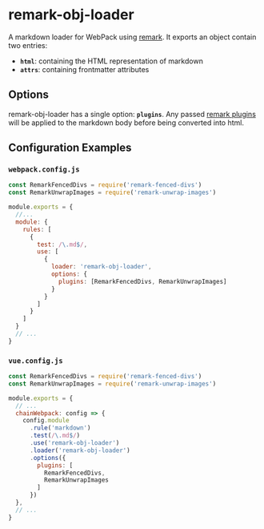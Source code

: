 # remark-obj-loader

A markdown loader for WebPack using [remark](https://github.com/remarkjs/remark). It exports an object contain two entries:

- **`html`**: containing the HTML representation of markdown
- **`attrs`**: containing frontmatter attributes


## Options

remark-obj-loader has a single option: **`plugins`**. Any passed [remark plugins](https://github.com/remarkjs/remark/blob/main/doc/plugins.md) will be applied to the markdown body before being converted into html.


## Configuration Examples

### `webpack.config.js`
``` javascript
const RemarkFencedDivs = require('remark-fenced-divs')
const RemarkUnwrapImages = require('remark-unwrap-images')

module.exports = {
  //...
  module: {
    rules: [
      {
        test: /\.md$/,
        use: [
          {
            loader: 'remark-obj-loader',
            options: {
              plugins: [RemarkFencedDivs, RemarkUnwrapImages]
            }
          }
        ]
      }
    ]
  }
  // ...
}
```

### `vue.config.js`

``` javascript
const RemarkFencedDivs = require('remark-fenced-divs')
const RemarkUnwrapImages = require('remark-unwrap-images')

module.exports = {
  // ...
  chainWebpack: config => {
    config.module
      .rule('markdown')
      .test(/\.md$/)
      .use('remark-obj-loader')
      .loader('remark-obj-loader')
      .options({
        plugins: [
          RemarkFencedDivs,
          RemarkUnwrapImages
        ]
      })
  },
  // ...
}
```
